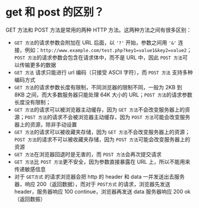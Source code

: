 # get 和 post 的区别？

<article-info/>

GET 方法和 POST 方法是常用的两种 HTTP 方法。这两种方法之间有很多区别：

- `GET 方法`的请求参数会附加在 URL 后面，以 `'?'` 开始，参数之间用 `'&'` 连接，例如：`http://www.example.com/test.php?key1=value1&key2=value2`；`POST 方法`的请求参数会包含在请求体中，而不是 URL 中，因此 `POST 方法`可以传输更多的数据
- `GET 方法` 请求只能进行 url 编码（只接受 ASCII 字符），而 `POST 方法` 支持多种编码方式
- `GET 方法`的请求参数长度有限制，不同浏览器的限制不同，一般为 2KB 到 8KB 之间，而大多数服务器只能处理 64K 大小的 URL；`POST 方法`的请求参数长度没有限制；
- `GET 方法`的请求可以被浏览器主动缓存，因为 `GET 方法`不会改变服务器上的资源；`POST 方法`的请求不会被浏览器主动缓存，因为 `POST 方法`可能会改变服务器上的资源，除非手动设置
- `GET 方法`的请求可以被收藏夹存储，因为 `GET 方法`不会改变服务器上的资源；`POST 方法`的请求不可以被收藏夹存储，因为 `POST 方法`可能会改变服务器上的资源
- `GET 方法`在浏览器回退时是无害的，而 `POST 方法`会再次提交请求
- `GET 方法`比 `POST 方法`更不安全，因为参数直接暴露在 URL 上，所以不能用来传递敏感信息
- 对于 `GET方式` 的请求浏览器会把 http 的 header 和 data 一并发送出去服务器，响应 200（返回数据），而对于 `POST方式` 的请求，浏览器先发送 header，服务器响应 100 continue，浏览器再发送 data 服务器响应 200 ok（返回数振）
